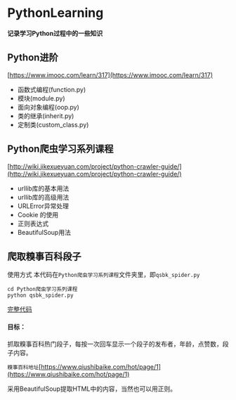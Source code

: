 # PythonLearning
**记录学习Python过程中的一些知识**
## Python进阶
[https://www.imooc.com/learn/317](https://www.imooc.com/learn/317)
- 函数式编程(function.py)
- 模块(module.py)
- 面向对象编程(oop.py)
- 类的继承(inherit.py)
- 定制类(custom_class.py)

## Python爬虫学习系列课程
[http://wiki.jikexueyuan.com/project/python-crawler-guide/](http://wiki.jikexueyuan.com/project/python-crawler-guide/)
- urllib库的基本用法
- urllib库的高级用法
- URLError异常处理
- Cookie 的使用
- 正则表达式
- BeautifulSoup用法
## 爬取糗事百科段子
使用方式
本代码在`Python爬虫学习系列课程`文件夹里，即`qsbk_spider.py`
```
cd Python爬虫学习系列课程
python qsbk_spider.py
```
[完整代码](https://github.com/lzcdev/PythonLearning/blob/master/Python%E7%88%AC%E8%99%AB%E5%AD%A6%E4%B9%A0%E7%B3%BB%E5%88%97%E8%AF%BE%E7%A8%8B/qsbk_spider.py)
#### 目标：
抓取糗事百科热门段子，每按一次回车显示一个段子的发布者，年龄，点赞数，段子内容。

`糗事百科地址`[https://www.qiushibaike.com/hot/page/1](https://www.qiushibaike.com/hot/page/1)

采用BeautifulSoup提取HTML中的内容，当然也可以用正则。





